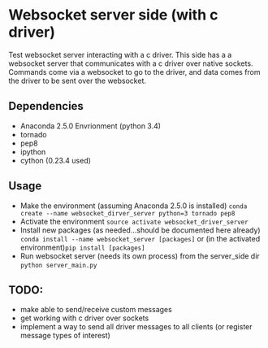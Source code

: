 # Websocket server side (with c driver)

Test websocket server interacting with a c driver. This side has a
a websocket server that communicates with a c driver over native sockets.
Commands come via a websocket to go to the driver, and data comes from the
driver to be sent over the websocket.

## Dependencies
* Anaconda 2.5.0 Envrionment (python 3.4)
 * tornado
 * pep8
 * ipython
 * cython (0.23.4 used)

## Usage
* Make the environment (assuming Anaconda 2.5.0 is installed)
`conda create --name websocket_dirver_server python=3 tornado pep8`
* Activate the environment
`source activate websocket_driver_server`
* Install new packages (as needed...should be documented here already)
`conda install --name websocket_server [packages]` or (in the activated
environment)`pip install [packages]`
* Run websocket server (needs its own process) from the server_side dir
`python server_main.py`

## TODO:
* make able to send/receive custom messages
* get working with c driver over sockets
 * implement a way to send all driver messages to all clients (or register
   message types of interest)

